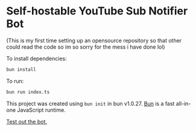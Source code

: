 # Self-hostable YouTube Sub Notifier Bot
(This is my first time setting up an opensource repository so that other could read the code so im so sorry for the mess i have done lol)

To install dependencies:

```bash
bun install
```

To run:

```bash
bun run index.ts
```

This project was created using `bun init` in bun v1.0.27. [Bun](https://bun.sh) is a fast all-in-one JavaScript runtime.

[Test out the bot.](https://discord.com/api/oauth2/authorize?client_id=1209052576197115934&permissions=536923200&scope=bot+applications.commands)
